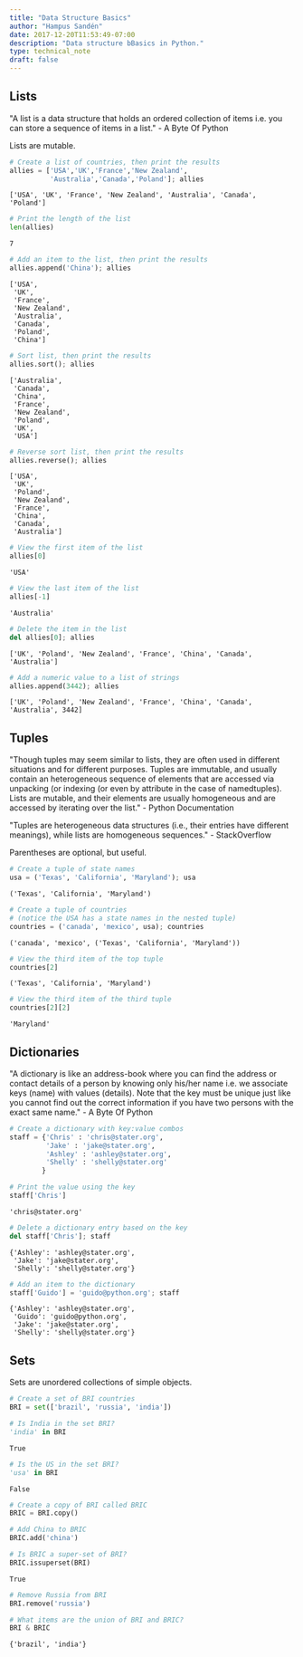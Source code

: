 ```yaml
---
title: "Data Structure Basics"
author: "Hampus Sandén"
date: 2017-12-20T11:53:49-07:00
description: "Data structure bBasics in Python."
type: technical_note
draft: false
---
```

## Lists

"A list is a data structure that holds an ordered collection of items i.e. you can store a sequence of items in a list." - A Byte Of Python

Lists are mutable.


```python
# Create a list of countries, then print the results
allies = ['USA','UK','France','New Zealand',
          'Australia','Canada','Poland']; allies
```




    ['USA', 'UK', 'France', 'New Zealand', 'Australia', 'Canada', 'Poland']




```python
# Print the length of the list
len(allies)
```




    7




```python
# Add an item to the list, then print the results
allies.append('China'); allies
```




    ['USA',
     'UK',
     'France',
     'New Zealand',
     'Australia',
     'Canada',
     'Poland',
     'China']




```python
# Sort list, then print the results
allies.sort(); allies
```




    ['Australia',
     'Canada',
     'China',
     'France',
     'New Zealand',
     'Poland',
     'UK',
     'USA']




```python
# Reverse sort list, then print the results
allies.reverse(); allies
```




    ['USA',
     'UK',
     'Poland',
     'New Zealand',
     'France',
     'China',
     'Canada',
     'Australia']




```python
# View the first item of the list
allies[0]
```




    'USA'




```python
# View the last item of the list
allies[-1]
```




    'Australia'




```python
# Delete the item in the list
del allies[0]; allies
```




    ['UK', 'Poland', 'New Zealand', 'France', 'China', 'Canada', 'Australia']




```python
# Add a numeric value to a list of strings
allies.append(3442); allies
```




    ['UK', 'Poland', 'New Zealand', 'France', 'China', 'Canada', 'Australia', 3442]



## Tuples

"Though tuples may seem similar to lists, they are often used in different situations and for different purposes. Tuples are immutable, and usually contain an heterogeneous sequence of elements that are accessed via unpacking (or indexing (or even by attribute in the case of namedtuples). Lists are mutable, and their elements are usually homogeneous and are accessed by iterating over the list." - Python Documentation

"Tuples are heterogeneous data structures (i.e., their entries have different meanings), while lists are homogeneous sequences." - StackOverflow

Parentheses are optional, but useful.


```python
# Create a tuple of state names
usa = ('Texas', 'California', 'Maryland'); usa
```




    ('Texas', 'California', 'Maryland')




```python
# Create a tuple of countries
# (notice the USA has a state names in the nested tuple)
countries = ('canada', 'mexico', usa); countries
```




    ('canada', 'mexico', ('Texas', 'California', 'Maryland'))




```python
# View the third item of the top tuple
countries[2]
```




    ('Texas', 'California', 'Maryland')




```python
# View the third item of the third tuple
countries[2][2]
```




    'Maryland'



## Dictionaries

"A dictionary is like an address-book where you can find the address or contact details of a person by knowing only his/her name i.e. we associate keys (name) with values (details). Note that the key must be unique just like you cannot find out the correct information if you have two persons with the exact same name." - A Byte Of Python


```python
# Create a dictionary with key:value combos
staff = {'Chris' : 'chris@stater.org',
         'Jake' : 'jake@stater.org',
         'Ashley' : 'ashley@stater.org',
         'Shelly' : 'shelly@stater.org'
        }
```


```python
# Print the value using the key
staff['Chris']
```




    'chris@stater.org'




```python
# Delete a dictionary entry based on the key
del staff['Chris']; staff
```




    {'Ashley': 'ashley@stater.org',
     'Jake': 'jake@stater.org',
     'Shelly': 'shelly@stater.org'}




```python
# Add an item to the dictionary
staff['Guido'] = 'guido@python.org'; staff
```




    {'Ashley': 'ashley@stater.org',
     'Guido': 'guido@python.org',
     'Jake': 'jake@stater.org',
     'Shelly': 'shelly@stater.org'}



## Sets

Sets are unordered collections of simple objects.


```python
# Create a set of BRI countries
BRI = set(['brazil', 'russia', 'india'])
```


```python
# Is India in the set BRI?
'india' in BRI
```




    True




```python
# Is the US in the set BRI?
'usa' in BRI
```




    False




```python
# Create a copy of BRI called BRIC
BRIC = BRI.copy()
```


```python
# Add China to BRIC
BRIC.add('china')
```


```python
# Is BRIC a super-set of BRI?
BRIC.issuperset(BRI)
```




    True




```python
# Remove Russia from BRI
BRI.remove('russia')
```


```python
# What items are the union of BRI and BRIC?
BRI & BRIC
```




    {'brazil', 'india'}


